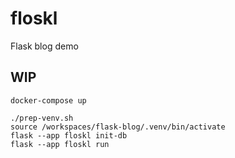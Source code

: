 # floskl
Flask blog demo

## WIP

```shell
docker-compose up
```

```shell
./prep-venv.sh
source /workspaces/flask-blog/.venv/bin/activate
flask --app floskl init-db
flask --app floskl run
```

